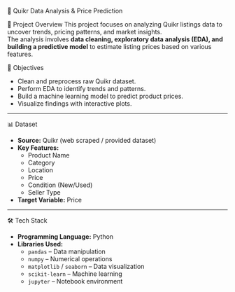🛒 Quikr Data Analysis & Price Prediction

📌 Project Overview
This project focuses on analyzing Quikr listings data to uncover trends, pricing patterns, and market insights.  
The analysis involves **data cleaning, exploratory data analysis (EDA), and building a predictive model** to estimate listing prices based on various features.

🎯 Objectives
- Clean and preprocess raw Quikr dataset.
- Perform EDA to identify trends and patterns.
- Build a machine learning model to predict product prices.
- Visualize findings with interactive plots.

---

📊 Dataset
- **Source:** Quikr (web scraped / provided dataset)
- **Key Features:**
  - Product Name
  - Category
  - Location
  - Price
  - Condition (New/Used)
  - Seller Type
- **Target Variable:** Price

---

🛠 Tech Stack
- **Programming Language:** Python
- **Libraries Used:**
  - `pandas` – Data manipulation
  - `numpy` – Numerical operations
  - `matplotlib` / `seaborn` – Data visualization
  - `scikit-learn` – Machine learning
  - `jupyter` – Notebook environment
